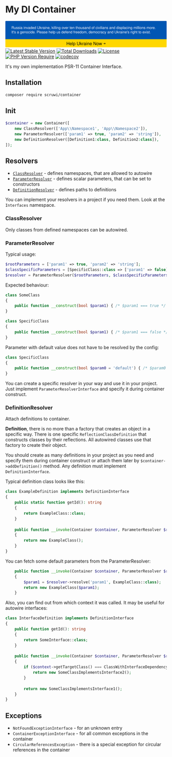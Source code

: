 My DI Container
====

![SWUbanner](https://raw.githubusercontent.com/vshymanskyy/StandWithUkraine/main/banner2.svg)
[![Latest Stable Version](https://poser.pugx.org/scruwi/container/v/stable.png)](https://packagist.org/packages/scruwi/container)
[![Total Downloads](https://poser.pugx.org/scruwi/container/downloads.png)](https://packagist.org/packages/scruwi/container)
[![License](http://poser.pugx.org/scruwi/container/license)](https://packagist.org/packages/scruwi/container)
[![PHP Version Require](http://poser.pugx.org/scruwi/container/require/php)](https://packagist.org/packages/scruwi/container)
[![codecov](https://codecov.io/gh/scruwi/container/branch/main/graph/badge.svg?token=X7A4LI0F3E)](https://codecov.io/gh/scruwi/container)

It's my own implementation PSR-11 Container Interface.

## Installation

```shell
composer require scruwi/container
```

## Init

```php
$container = new Container([
    new ClassResolver(['App\\Namespace1', 'App\\Namespace2']),
    new ParameterResolver(['param1' => true, 'param2' => 'string']),
    new DefinitionResolver([Definition1:class, Definition2:class]),
]);
```

## Resolvers

- [`ClassResolver`](#ClassResolver) - defines namespaces, that are allowed to autowire
- [`ParameterResolver`](#ParameterResolver) - defines scalar parameters, that can be set to constructors
- [`DefinitionResolver`](#DefinitionResolver) - defines paths to definitions

You can implement your resolvers in a project if you need them. Look at the `Interfaces` namespace.

### ClassResolver

Only classes from defined namespaces can be autowired.

### ParameterResolver

Typical usage:

```php
$rootParameters = ['param1' => true, 'param2' => 'string'];
$classSpecificParameters = [SpecificClass::class => ['param1' => false]];
$resolver = ParameterResolver($rootParameters, $classSpecificParameters);
```

Expected behaviour:

```php
class SomeClass
{
    public function __construct(bool $param1) { /* $param1 === true */ }
}
```

```php
class SpecificClass
{
    public function __construct(bool $param1) { /* $param1 === false */ }
}
```

Parameter with default value does not have to be resolved by the config:

```php
class SpecificClass
{
    public function __construct(bool $param0 = 'default') { /* $param0 === 'default' */ }
}
```

You can create a specific resolver in your way and use it in your project. Just implement `ParameterResolverInterface`
and specify it during container construct.

### DefinitionResolver

Attach definitions to container.

**Definition**, there is no more than a factory that creates an object in a specific way. There is one
specific `ReflectionClassDefinition` that constructs classes by their reflections. All autowired classes use that factory
to create their object.

You should create as many definitions in your project as you need and specify them during container construct or attach
them later by `$container->addDefinition()` method. Any definition must implement `DefinitionInterface`.

Typical definition class looks like this:

```php
class ExampleDefinition implements DefinitionInterface
{
    public static function getId(): string
    {
        return ExampleClass::class;
    }

    public function __invoke(Container $container, ParameterResolver $resolver, BuildContext $context): object
    {
        return new ExampleClass();
    }
}
```

You can fetch some default parameters from the ParameterResolver:

```php
    public function __invoke(Container $container, ParameterResolver $resolver, BuildContext $context): object
    {
        $param1 = $resolver->resolve('param1', ExampleClass::class);
        return new ExampleClass($param1);
    }
```

Also, you can find out from which context it was called. It may be useful for autowire interfaces:

```php
class InterfaceDefinition implements DefinitionInterface
{
    public function getId(): string
    {
        return SomeInterface::class;
    }

    public function __invoke(Container $container, ParameterResolver $resolver, BuildContext $context): object
    {
        if ($context->getTargetClass() === ClassWithInterfaceDependency::class) {
            return new SomeClassImplementsInterface2();
        }

        return new SomeClassImplementsInterface1();
    }
}
```

## Exceptions

- `NotFoundExceptionInterface` - for an unknown entry
- `ContainerExceptionInterface` - for all common exceptions in the container
- `CircularReferencesException` - there is a special exception for circular references in the container

